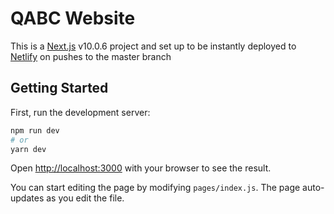 # QABC Website


This is a [Next.js](https://nextjs.org/) v10.0.6 project and set up to be instantly deployed to [Netlify](https://url.netlify.com/Bk4UicocL) on pushes to the master branch

## Getting Started

First, run the development server:

```bash
npm run dev
# or
yarn dev
```

Open [http://localhost:3000](http://localhost:3000) with your browser to see the result.

You can start editing the page by modifying `pages/index.js`. The page auto-updates as you edit the file.

